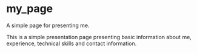 # my_page
A simple page for presenting me.

This is a simple presentation page presenting basic information about me, experience, technical skills and contact information.